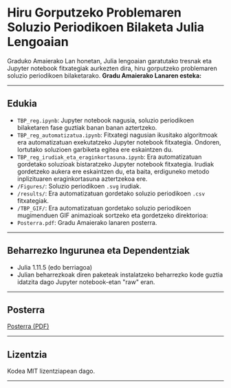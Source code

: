 # Hiru Gorputzeko Problemaren Soluzio Periodikoen Bilaketa Julia Lengoaian

Graduko Amaierako Lan honetan, Julia lengoaian garatutako tresnak eta Jupyter notebook fitxategiak aurkezten dira, hiru gorputzeko problemaren soluzio periodikoen bilaketarako.
**Gradu Amaierako Lanaren esteka:** 

---

## Edukia

- `TBP_reg.ipynb`: Jupyter notebook nagusia, soluzio periodikoen bilaketaren fase guztiak banan banan aztertzeko.
- `TBP_reg_automatizatua.ipynb`: Fitxategi nagusian ikusitako algoritmoak era automatizatuan exekutatzeko Jupyter notebook fitxategia. Ondoren, lortutako soluzioen garbiketa egitea ere eskaintzen du.
- `TBP_reg_irudiak_eta_eraginkortasuna.ipynb`: Era automatizatuan gordetako soluzioak bistaratzeko Jupyter notebook fitxategia. Irudiak gordetzeko aukera ere eskaintzen du, eta baita, erdiguneko metodo inplizituaren eraginkortasuna aztertzekoa ere.
- `/Figures/`: Soluzio periodikoen `.svg` irudiak.
- `/results/`: Era automatizatuan gordetako soluzio periodikoen `.csv` fitxategiak.
- `/TBP_GIF/`: Era automatizatuan gordetako soluzio periodikoen mugimenduen GIF animazioak sortzeko eta gordetzeko direktorioa:
- `Posterra.pdf`: Gradu Amaierako lanaren posterra.

---

## Beharrezko Ingurunea eta Dependentziak

- Julia 1.11.5 (edo berriagoa)
- Julian beharrezkoak diren paketeak instalatzeko beharrezko kode guztia idatzita dago Jupyter notebook-etan "raw" eran.

---

## Posterra

[Posterra (PDF)](Posterra.pdf)

---

## Lizentzia

Kodea MIT lizentziapean dago.

---
